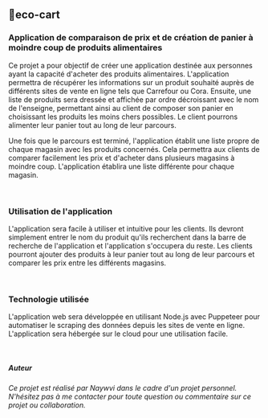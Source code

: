 <h2>🛒eco-cart</h2>
<h3>Application de comparaison de prix et de création de panier à moindre coup de produits alimentaires</h3>

Ce projet a pour objectif de créer une application destinée aux personnes ayant la capacité d'acheter des produits alimentaires. L'application permettra de récupérer les informations sur un produit souhaité auprès de différents sites de vente en ligne tels que Carrefour ou Cora. Ensuite, une liste de produits sera dressée et affichée par ordre décroissant avec le nom de l'enseigne, permettant ainsi au client de composer son panier en choisissant les produits les moins chers possibles. Le client pourrons alimenter leur panier tout au long de leur parcours.

Une fois que le parcours est terminé, l'application établit une liste propre de chaque magasin avec les produits concernés. Cela permettra aux clients de comparer facilement les prix et d'acheter dans plusieurs magasins à moindre coup. L'application établira une liste différente pour chaque magasin.

<br>
<h3>Utilisation de l'application</h3>

L'application sera facile à utiliser et intuitive pour les clients. Ils devront simplement entrer le nom du produit qu'ils recherchent dans la barre de recherche de l'application et l'application s'occupera du reste. Les clients pourront ajouter des produits à leur panier tout au long de leur parcours et comparer les prix entre les différents magasins.

<br>
<h3>Technologie utilisée</h3>

L'application web sera développée en utilisant Node.js avec Puppeteer pour automatiser le scraping des données depuis les sites de vente en ligne. L'application sera hébergée sur le cloud pour une utilisation facile.

<br>

*<h5>Auteur</h5>*

*Ce projet est réalisé par Naywvi dans le cadre d'un projet personnel. N'hésitez pas à me contacter pour toute question ou commentaire sur ce projet ou collaboration.*